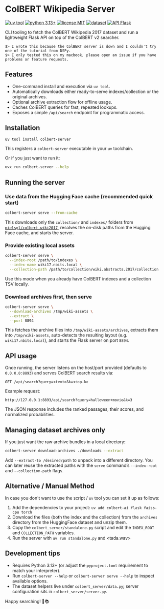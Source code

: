 # ColBERT Wikipedia Server

[![uv tool](https://img.shields.io/badge/uv-tool-3b82f6?logo=uv&logoColor=white)](https://docs.astral.sh/uv/)
[![python 3.13+](https://img.shields.io/badge/python-3.13+-3776AB?logo=python&logoColor=white)](https://www.python.org/)
[![license MIT](https://img.shields.io/badge/license-MIT-7c3aed.svg)](LICENSE)
[![dataset](https://img.shields.io/badge/dataset-huggingface-ff9a00?logo=huggingface&logoColor=white)](https://huggingface.co/datasets/nielsgl/colbert-wiki2017)
[![API Flask](https://img.shields.io/badge/api-flask-000000?logo=flask&logoColor=white)](https://flask.palletsprojects.com/)

CLI tooling to fetch the ColBERT Wikipedia 2017 dataset and run a lightweight Flask API on top of the ColBERT v2 searcher.

```text
$> I wrote this because the ColBERT server is down and I couldn't try one of the tutorial from DSPy.
$> I only tested this on my macbook, please open an issue if you have problems or feature requests.
```

## Features

- One-command install and execution via `uv tool`.
- Automatically downloads either ready-to-serve indexes/collection or the original archives.
- Optional archive extraction flow for offline usage.
- Caches ColBERT queries for fast, repeated lookups.
- Exposes a simple `/api/search` endpoint for programmatic access.

## Installation

```bash
uv tool install colbert-server
```

This registers a `colbert-server` executable in your `uv` toolchain.

Or if you just want to run it:

```bash
uvx run colbert-server --help
```

## Running the server

### Use data from the Hugging Face cache (recommended quick start)

```bash
colbert-server serve --from-cache
```

This downloads only the `collection/` and `indexes/` folders from
[`nielsgl/colbert-wiki2017`](https://huggingface.co/datasets/nielsgl/colbert-wiki2017),
resolves the on-disk paths from the Hugging Face cache, and starts the server.

### Provide existing local assets

```bash
colbert-server serve \
  --index-root /path/to/indexes \
  --index-name wiki17.nbits.local \
  --collection-path /path/to/collection/wiki.abstracts.2017/collection.tsv
```

Use this mode when you already have ColBERT indexes and a collection TSV locally.

### Download archives first, then serve

```bash
colbert-server serve \
  --download-archives /tmp/wiki-assets \
  --extract \
  --port 8894
```

This fetches the archive files into `/tmp/wiki-assets/archives`, extracts them into
`/tmp/wiki-assets`, auto-detects the resulting layout (e.g. `wiki17.nbits.local`),
and starts the Flask server on port `8894`.

## API usage

Once running, the server listens on the host/port provided (defaults to `0.0.0.0:8893`)
and serves ColBERT search results via:

```
GET /api/search?query=<text>&k=<top-k>
```

Example request:

```
http://127.0.0.1:8893/api/search?query=halloween+movie&k=3
```

The JSON response includes the ranked passages, their scores, and normalized probabilities.

## Managing dataset archives only

If you just want the raw archive bundles in a local directory:

```bash
colbert-server download-archives ./downloads --extract
```

Add `--extract-to /desired/path` to unpack into a different directory. You can later reuse
the extracted paths with the `serve` command’s `--index-root` and `--collection-path` flags.

## Alternative / Manual Method

In case you don't want to use the script / `uv` tool you can set it up as follows:

1. Add the dependencies to your project: `uv add colbert-ai flask faiss-cpu torch`
2. Download the files (both the index and the collection) from the `archives` directory from the HuggingFace dataset and unzip them.
3. Copy the `colbert_server/standalone.py` script and edit the `INDEX_ROOT` and `COLLECTION_PATH` variables.
4. Run the server with `uv run standalone.py` and <tada.wav>

## Development tips

- Requires Python 3.13+ (or adjust the `pyproject.toml` requirement to match your interpreter).
- Run `colbert-server --help` or `colbert-server serve --help` to inspect available options.
- The dataset helpers live under `colbert_server/data.py`; server configuration sits in `colbert_server/server.py`.

Happy searching! 🧠📚
